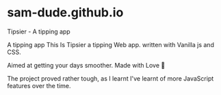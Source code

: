 # sam-dude.github.io
Tipsier - A tipping app 

A tipping app This Is Tipsier a tipping Web app. written with Vanilla js and CSS.

Aimed at getting your days smoother. Made with Love 🧡

The project proved rather tough, as I learnt I've learnt of more JavaScript features over the time.
